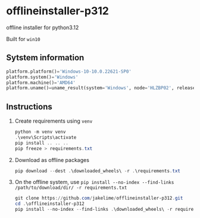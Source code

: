 # offlineinstaller-p312

offline installer for python3.12

Built for `win10`

## Sytstem information

```python
platform.platform()='Windows-10-10.0.22621-SP0'
platform.system()='Windows'
platform.machine()='AMD64'
platform.uname()=uname_result(system='Windows', node='HLZBP02', release='10', version='10.0.22621', machine='AMD64')
```

## Instructions

1. Create requirements using `venv`

   ```powershell
   python -m venv venv
   .\venv\Scripts\activate
   pip install .. .. ..
   pip freeze > requirements.txt
   ```

1. Download as offline packages

   ```powershell
   pip download --dest .\downloaded_wheels\ -r .\requirements.txt
   ```

1. On the offline system, use `pip install --no-index --find-links /path/to/download/dir/ -r requirements.txt`

   ```powershell
   git clone https://github.com/jakelime/offlineinstaller-p312.git
   cd .\offlineinstaller-p312
   pip install --no-index --find-links .\downloaded_wheels\ -r requirements.txt
   ```
